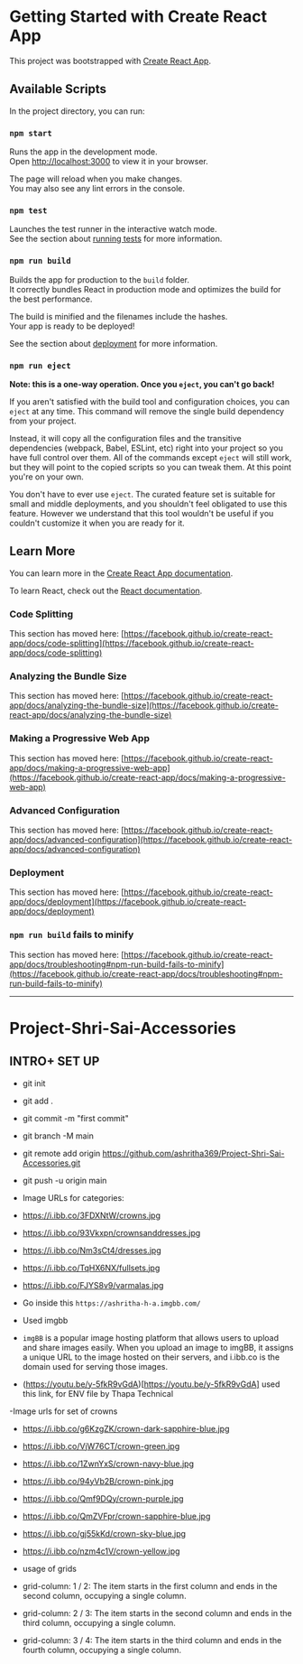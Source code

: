 # Getting Started with Create React App

This project was bootstrapped with [Create React App](https://github.com/facebook/create-react-app).

## Available Scripts

In the project directory, you can run:

### `npm start`

Runs the app in the development mode.\
Open [http://localhost:3000](http://localhost:3000) to view it in your browser.

The page will reload when you make changes.\
You may also see any lint errors in the console.

### `npm test`

Launches the test runner in the interactive watch mode.\
See the section about [running tests](https://facebook.github.io/create-react-app/docs/running-tests) for more information.

### `npm run build`

Builds the app for production to the `build` folder.\
It correctly bundles React in production mode and optimizes the build for the best performance.

The build is minified and the filenames include the hashes.\
Your app is ready to be deployed!

See the section about [deployment](https://facebook.github.io/create-react-app/docs/deployment) for more information.

### `npm run eject`

**Note: this is a one-way operation. Once you `eject`, you can't go back!**

If you aren't satisfied with the build tool and configuration choices, you can `eject` at any time. This command will remove the single build dependency from your project.

Instead, it will copy all the configuration files and the transitive dependencies (webpack, Babel, ESLint, etc) right into your project so you have full control over them. All of the commands except `eject` will still work, but they will point to the copied scripts so you can tweak them. At this point you're on your own.

You don't have to ever use `eject`. The curated feature set is suitable for small and middle deployments, and you shouldn't feel obligated to use this feature. However we understand that this tool wouldn't be useful if you couldn't customize it when you are ready for it.

## Learn More

You can learn more in the [Create React App documentation](https://facebook.github.io/create-react-app/docs/getting-started).

To learn React, check out the [React documentation](https://reactjs.org/).

### Code Splitting

This section has moved here: [https://facebook.github.io/create-react-app/docs/code-splitting](https://facebook.github.io/create-react-app/docs/code-splitting)

### Analyzing the Bundle Size

This section has moved here: [https://facebook.github.io/create-react-app/docs/analyzing-the-bundle-size](https://facebook.github.io/create-react-app/docs/analyzing-the-bundle-size)

### Making a Progressive Web App

This section has moved here: [https://facebook.github.io/create-react-app/docs/making-a-progressive-web-app](https://facebook.github.io/create-react-app/docs/making-a-progressive-web-app)

### Advanced Configuration

This section has moved here: [https://facebook.github.io/create-react-app/docs/advanced-configuration](https://facebook.github.io/create-react-app/docs/advanced-configuration)

### Deployment

This section has moved here: [https://facebook.github.io/create-react-app/docs/deployment](https://facebook.github.io/create-react-app/docs/deployment)

### `npm run build` fails to minify

This section has moved here: [https://facebook.github.io/create-react-app/docs/troubleshooting#npm-run-build-fails-to-minify](https://facebook.github.io/create-react-app/docs/troubleshooting#npm-run-build-fails-to-minify)

---

# Project-Shri-Sai-Accessories

## INTRO+ SET UP

- git init
- git add .
- git commit -m "first commit"
- git branch -M main
- git remote add origin https://github.com/ashritha369/Project-Shri-Sai-Accessories.git
- git push -u origin main

- Image URLs for categories:
- https://i.ibb.co/3FDXNtW/crowns.jpg
- https://i.ibb.co/93Vkxpn/crownsanddresses.jpg
- https://i.ibb.co/Nm3sCt4/dresses.jpg
- https://i.ibb.co/TqHX6NX/fullsets.jpg
- https://i.ibb.co/FJYS8v9/varmalas.jpg

- Go inside this `https://ashritha-h-a.imgbb.com/`

- Used imgbb
- `imgBB` is a popular image hosting platform that allows users to upload and share images easily. When you upload an image to imgBB, it assigns a unique URL to the image hosted on their servers, and i.ibb.co is the domain used for serving those images.

- (https://youtu.be/y-5fkR9vGdA)[https://youtu.be/y-5fkR9vGdA] used this link, for ENV file by Thapa Technical

-Image urls for set of crowns

- https://i.ibb.co/g6KzgZK/crown-dark-sapphire-blue.jpg
- https://i.ibb.co/VjW76CT/crown-green.jpg
- https://i.ibb.co/1ZwnYxS/crown-navy-blue.jpg
- https://i.ibb.co/94yVb2B/crown-pink.jpg
- https://i.ibb.co/Qmf9DQy/crown-purple.jpg
- https://i.ibb.co/QmZVFpr/crown-sapphire-blue.jpg
- https://i.ibb.co/gj55kKd/crown-sky-blue.jpg
- https://i.ibb.co/nzm4c1V/crown-yellow.jpg

- usage of grids
- grid-column: 1 / 2: The item starts in the first column and ends in the second column, occupying a single column.
- grid-column: 2 / 3: The item starts in the second column and ends in the third column, occupying a single column.
- grid-column: 3 / 4: The item starts in the third column and ends in the fourth column, occupying a single column.